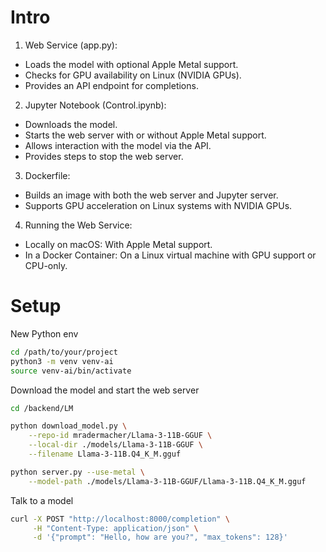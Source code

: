 # Intro

1. Web Service (app.py):

- Loads the model with optional Apple Metal support.
- Checks for GPU availability on Linux (NVIDIA GPUs).
- Provides an API endpoint for completions. 

2. Jupyter Notebook (Control.ipynb):

- Downloads the model.
- Starts the web server with or without Apple Metal support.
- Allows interaction with the model via the API.
- Provides steps to stop the web server.

3. Dockerfile:

- Builds an image with both the web server and Jupyter server.
- Supports GPU acceleration on Linux systems with NVIDIA GPUs.

4. Running the Web Service:

- Locally on macOS: With Apple Metal support.
- In a Docker Container: On a Linux virtual machine with GPU support or CPU-only.

# Setup

New Python env
```bash
cd /path/to/your/project
python3 -m venv venv-ai
source venv-ai/bin/activate
```

Download the model and start the web server
```bash
cd /backend/LM

python download_model.py \
    --repo-id mradermacher/Llama-3-11B-GGUF \
    --local-dir ./models/Llama-3-11B-GGUF \
    --filename Llama-3-11B.Q4_K_M.gguf

python server.py --use-metal \
    --model-path ./models/Llama-3-11B-GGUF/Llama-3-11B.Q4_K_M.gguf
```

Talk to a model
```bash
curl -X POST "http://localhost:8000/completion" \
     -H "Content-Type: application/json" \
     -d '{"prompt": "Hello, how are you?", "max_tokens": 128}'
```
